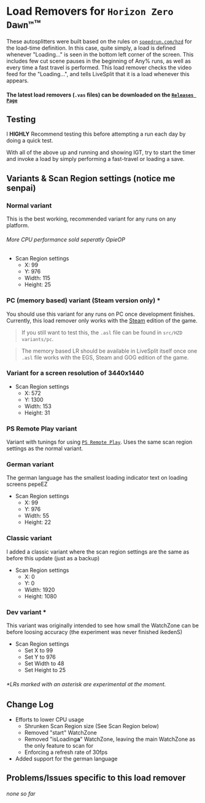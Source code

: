 # Load Removers for `Horizon Zero Dawn™`™

These autosplitters were built based on the rules on [`speedrun.com/hzd`](https://www.speedrun.com/hzd) for the load-time definition.
In this case, quite simply, a load is defined whenever "Loading..." is seen in the bottom left corner of the screen.
This includes few cut scene pauses in the beginning of Any% runs, as well as every time a fast travel is performed.
This load remover checks the video feed for the "Loading...", and tells LiveSplit that it is a load whenever this appears.

#### The latest load removers (`.vas` files) can be downloaded on the [`Releases Page`](https://github.com/blegas78/autoSplitters/releases)

## Testing

I **HIGHLY** Recommend testing this before attempting a run each day by doing a quick test.

With all of the above up and running and showing IGT, try to start the timer and invoke a load by simply performing a fast-travel or loading a save.

## Variants & Scan Region settings (notice me senpai)

### Normal variant

This is the best working, recommended variant for any runs on any platform.

###### More CPU performance sold seperatly OpieOP

 - Scan Region settings
   - X: 99
   - Y: 976
   - Width: 115
   - Height: 25

### PC (memory based) variant (Steam version only) *

You should use this variant for any runs on PC once development finishes.
Currently, this load remover only works with the [Steam](https://store.steampowered.com/app/1151640/Horizon_Zero_Dawn_Complete_Edition/) edition of the game.

> If you still want to test this, the `.asl` file can be found in `src/HZD variants/pc`.

> The memory based LR should be available in LiveSplit itself once one `.asl` file works with the EGS, Steam and GOG edition of the game.

### Variant for a screen resolution of 3440x1440

 - Scan Region settings
   - X: 572
   - Y: 1300
   - Width: 153
   - Height: 31

### PS Remote Play variant

Variant with tunings for using [`PS Remote Play`](https://www.playstation.com/en-us/remote-play/). Uses the same scan region settings as the normal variant.

### German variant
The german language has the smallest loading indicator text on loading screens pepeEZ

 - Scan Region settings
   - X: 99
   - Y: 976
   - Width: 55
   - Height: 22

### Classic variant
I added a classic variant where the scan region settings are the same as before this update (just as a backup)

 - Scan Region settings
   - X: 0
   - Y: 0
   - Width: 1920
   - Height: 1080


### Dev variant *

This variant was originally intended to see how small the WatchZone can be before loosing accuracy (the experiment was never finished ikedenS)

 - Scan Region settings
   - Set X to 99
   - Set Y to 976
   - Set Width to 48
   - Set Height to 25

###### *LRs marked with an asterisk are experimental at the moment.

##  Change Log

- Efforts to lower CPU usage
  - Shrunken Scan Region size (See Scan Region below)
  - Removed "start" WatchZone
  - Removed "isLoading**a**" WatchZone, leaving the main WatchZone as the only feature to scan for
  - Enforcing a refresh rate of 30fps
- Added support for the german language

## Problems/Issues specific to this load remover

###### none so far
